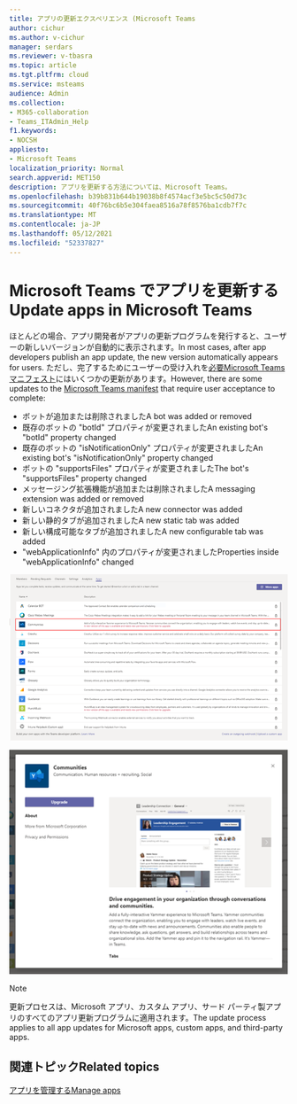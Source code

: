 ```yaml
---
title: アプリの更新エクスペリエンス (Microsoft Teams
author: cichur
ms.author: v-cichur
manager: serdars
ms.reviewer: v-tbasra
ms.topic: article
ms.tgt.pltfrm: cloud
ms.service: msteams
audience: Admin
ms.collection:
- M365-collaboration
- Teams_ITAdmin_Help
f1.keywords:
- NOCSH
appliesto:
- Microsoft Teams
localization_priority: Normal
search.appverid: MET150
description: アプリを更新する方法については、Microsoft Teams。
ms.openlocfilehash: b39b831b644b19038b8f4574acf3e5bc5c50d73c
ms.sourcegitcommit: 40f76bc6b5e304faea8516a78f8576ba1cdb7f7c
ms.translationtype: MT
ms.contentlocale: ja-JP
ms.lasthandoff: 05/12/2021
ms.locfileid: "52337827"
---
```

# <a name="update-apps-in-microsoft-teams"></a><span data-ttu-id="1e52e-103">Microsoft Teams でアプリを更新する</span><span class="sxs-lookup"><span data-stu-id="1e52e-103">Update apps in Microsoft Teams</span></span>

<span data-ttu-id="1e52e-104">ほとんどの場合、アプリ開発者がアプリの更新プログラムを発行すると、ユーザーの新しいバージョンが自動的に表示されます。</span><span class="sxs-lookup"><span data-stu-id="1e52e-104">In most cases, after app developers publish an app update, the new version automatically appears for users.</span></span> <span data-ttu-id="1e52e-105">ただし、完了するためにユーザーの受け入れを<a href="/microsoftteams/platform/resources/schema/manifest-schema" target="_blank">必要Microsoft Teamsマニフェスト</a>にはいくつかの更新があります。</span><span class="sxs-lookup"><span data-stu-id="1e52e-105">However, there are some updates to the <a href="/microsoftteams/platform/resources/schema/manifest-schema" target="_blank">Microsoft Teams manifest</a> that require user acceptance to complete:</span></span>

* <span data-ttu-id="1e52e-106">ボットが追加または削除されました</span><span class="sxs-lookup"><span data-stu-id="1e52e-106">A bot was added or removed</span></span>
* <span data-ttu-id="1e52e-107">既存のボットの "botId" プロパティが変更されました</span><span class="sxs-lookup"><span data-stu-id="1e52e-107">An existing bot's "botId" property changed</span></span>
* <span data-ttu-id="1e52e-108">既存のボットの "isNotificationOnly" プロパティが変更されました</span><span class="sxs-lookup"><span data-stu-id="1e52e-108">An existing bot's "isNotificationOnly" property changed</span></span>
* <span data-ttu-id="1e52e-109">ボットの "supportsFiles" プロパティが変更されました</span><span class="sxs-lookup"><span data-stu-id="1e52e-109">The bot's "supportsFiles" property changed</span></span>
* <span data-ttu-id="1e52e-110">メッセージング拡張機能が追加または削除されました</span><span class="sxs-lookup"><span data-stu-id="1e52e-110">A messaging extension was added or removed</span></span>
* <span data-ttu-id="1e52e-111">新しいコネクタが追加されました</span><span class="sxs-lookup"><span data-stu-id="1e52e-111">A new connector was added</span></span>
* <span data-ttu-id="1e52e-112">新しい静的タブが追加されました</span><span class="sxs-lookup"><span data-stu-id="1e52e-112">A new static tab was added</span></span>
* <span data-ttu-id="1e52e-113">新しい構成可能なタブが追加されました</span><span class="sxs-lookup"><span data-stu-id="1e52e-113">A new configurable tab was added</span></span>
* <span data-ttu-id="1e52e-114">"webApplicationInfo" 内のプロパティが変更されました</span><span class="sxs-lookup"><span data-stu-id="1e52e-114">Properties inside "webApplicationInfo" changed</span></span>

![利用可能な新しいバージョン](media/manage-your-custom-apps-update1.png)

![アプリのアップグレード オプション](media/manage-your-custom-apps-update2.png)

> [!NOTE] 
> <span data-ttu-id="1e52e-117">更新プロセスは、Microsoft アプリ、カスタム アプリ、サード パーティ製アプリのすべてのアプリ更新プログラムに適用されます。</span><span class="sxs-lookup"><span data-stu-id="1e52e-117">The update process applies to all app updates for Microsoft apps, custom apps, and third-party apps.</span></span> 

## <a name="related-topics"></a><span data-ttu-id="1e52e-118">関連トピック</span><span class="sxs-lookup"><span data-stu-id="1e52e-118">Related topics</span></span>

[<span data-ttu-id="1e52e-119">アプリを管理する</span><span class="sxs-lookup"><span data-stu-id="1e52e-119">Manage apps</span></span>](manage-apps.md)